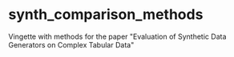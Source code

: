 # synth_comparison_methods
Vingette with methods for the paper "Evaluation of Synthetic Data Generators on Complex Tabular Data"
